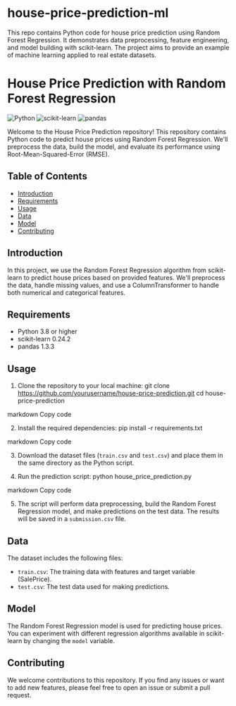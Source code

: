 # house-price-prediction-ml
This repo contains Python code for house price prediction using Random Forest Regression. It demonstrates data preprocessing, feature engineering, and model building with scikit-learn. The project aims to provide an example of machine learning applied to real estate datasets.

# House Price Prediction with Random Forest Regression

![Python](https://img.shields.io/badge/Python-3.8%2B-blue)
![scikit-learn](https://img.shields.io/badge/scikit--learn-0.24.2-brightgreen)
![pandas](https://img.shields.io/badge/pandas-1.3.3-blueviolet)

Welcome to the House Price Prediction repository! This repository contains Python code to predict house prices using Random Forest Regression. We'll preprocess the data, build the model, and evaluate its performance using Root-Mean-Squared-Error (RMSE).

## Table of Contents

- [Introduction](#introduction)
- [Requirements](#requirements)
- [Usage](#usage)
- [Data](#data)
- [Model](#model)
- [Contributing](#contributing)


## Introduction

In this project, we use the Random Forest Regression algorithm from scikit-learn to predict house prices based on provided features. We'll preprocess the data, handle missing values, and use a ColumnTransformer to handle both numerical and categorical features.

## Requirements

- Python 3.8 or higher
- scikit-learn 0.24.2
- pandas 1.3.3

## Usage

1. Clone the repository to your local machine:
git clone https://github.com/yourusername/house-price-prediction.git
cd house-price-prediction

markdown
Copy code

2. Install the required dependencies:
pip install -r requirements.txt

markdown
Copy code

3. Download the dataset files (`train.csv` and `test.csv`) and place them in the same directory as the Python script.

4. Run the prediction script:
python house_price_prediction.py

markdown
Copy code

5. The script will perform data preprocessing, build the Random Forest Regression model, and make predictions on the test data. The results will be saved in a `submission.csv` file.

## Data

The dataset includes the following files:

- `train.csv`: The training data with features and target variable (SalePrice).
- `test.csv`: The test data used for making predictions.

## Model

The Random Forest Regression model is used for predicting house prices. You can experiment with different regression algorithms available in scikit-learn by changing the `model` variable.

## Contributing

We welcome contributions to this repository. If you find any issues or want to add new features, please feel free to open an issue or submit a pull request.

